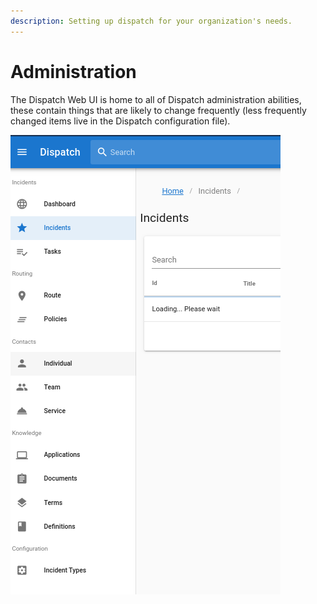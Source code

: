 ```yaml
---
description: Setting up dispatch for your organization's needs.
---
```


# Administration

The Dispatch Web UI is home to all of Dispatch administration abilities, these contain things that are likely to change frequently \(less frequently changed items live in the Dispatch configuration file\).

![](../../.gitbook/assets/admin-ui-admin.png)

